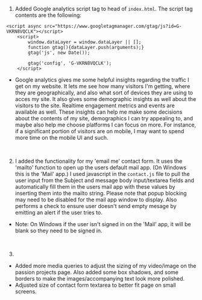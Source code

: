 1. Added Google analytics script tag to head of `index.html`. The script tag contents are the following: 

```
<script async src="https://www.googletagmanager.com/gtag/js?id=G-VKRN8VQCLK"></script>
    <script>
        window.dataLayer = window.dataLayer || [];
        function gtag(){dataLayer.push(arguments);}
        gtag('js', new Date());

        gtag('config', 'G-VKRN8VQCLK');
    </script>
```

- Google analytics gives me some helpful insights regarding the traffic I get on my website. It lets me see how many visitors I'm getting, where they are geographically, and also what sort of devices they are using to acces my site. It also gives some demographic insights as well about the visitors to the site. Realtime engagement metrics and events are available as well. These insights can help me make some decisions about the contents of my site, demographics I can try appealing to, and maybe also help me choose platforms I can focus on more. For instance, if a significant portion of visitors are on mobile, I may want to spend more time on the mobile UI and such. 

<br>


2. I added the functionality for my 'email me' contact form. It uses the 'mailto' function to open up the users default mail app.
(On Windows this is the 'Mail' app.) I used javascript in the `contact.js` file to pull the user input from the Subject 
and message body input/textarea fields and automatically fill them in the users mail app with these values by inserting them into
the mailto string. Please note that popup blocking may need to be disabled for the mail app window to display. Also performs
a check to ensure user doesn't send empty mesage by emitting an alert if the user tries to. 

- Note: On Windows if the user isn't signed in on the 'Mail' app, it will be blank so they need to be signed in. 


<br>

3. 
- Added more media queries to adjust the sizing of my video/image on the passion projects page. Also added some box shadows,
and some borders to make the images/accompanying text look more polished. 
- Adjusted size of contact form textarea to better fit page on small screens. 